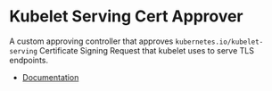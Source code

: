 # Kubelet Serving Cert Approver

A custom approving controller that approves `kubernetes.io/kubelet-serving` Certificate Signing Request that kubelet uses to serve TLS endpoints.

- [Documentation](https://github.com/alex1989hu/kubelet-serving-cert-approver)
